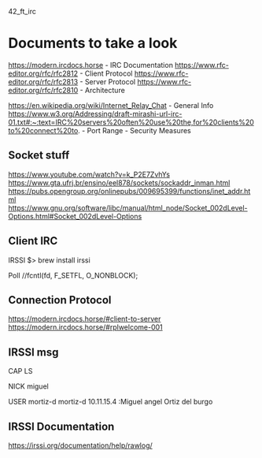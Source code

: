 42_ft_irc

# Documents to take a look
https://modern.ircdocs.horse			- IRC   Documentation
https://www.rfc-editor.org/rfc/rfc2812	- Client Protocol
https://www.rfc-editor.org/rfc/rfc2813	- Server Protocol
https://www.rfc-editor.org/rfc/rfc2810	- Architecture

https://en.wikipedia.org/wiki/Internet_Relay_Chat - General Info
https://www.w3.org/Addressing/draft-mirashi-url-irc-01.txt#:~:text=IRC%20servers%20often%20use%20the,for%20clients%20to%20connect%20to.  - Port Range - Security Measures

## Socket stuff
https://www.youtube.com/watch?v=k_P2E7ZvhYs
https://www.gta.ufrj.br/ensino/eel878/sockets/sockaddr_inman.html
https://pubs.opengroup.org/onlinepubs/009695399/functions/inet_addr.html
https://www.gnu.org/software/libc/manual/html_node/Socket_002dLevel-Options.html#Socket_002dLevel-Options

## Client IRC
IRSSI $> brew install irssi

Poll
//fcntl(fd, F_SETFL, O_NONBLOCK);

## Connection Protocol
https://modern.ircdocs.horse/#client-to-server
https://modern.ircdocs.horse/#rplwelcome-001

## IRSSI msg 
CAP LS

NICK miguel

USER mortiz-d mortiz-d 10.11.15.4 :Miguel angel Ortiz del burgo

## IRSSI Documentation
https://irssi.org/documentation/help/rawlog/